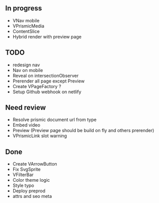 ## In progress
- VNav mobile
- VPrismicMedia
- ContentSlice
- Hybrid render with preview page

## TODO
- redesign nav
- Nav on mobile
- Reveal on intersectionObserver 
- Prerender all page except Preview
- Create VPageFactory ? 
- Setup Github webhook on netlify

## Need review
- Resolve prismic document url from type
- Embed video
- Preview (Preview page should be build on fly and others prerender)
- VPrismicLink slot warning

## Done
- Create VArrowButton
- Fix SvgSprite
- VFilterBar
- Color theme logic
- Style typo
- Deploy preprod
- attrs and seo meta 

